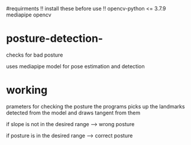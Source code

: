 #requirments !! install these before use !!
opencv-python <= 3.7.9
mediapipe
opencv


# posture-detection-
checks for bad posture 

uses mediapipe model for pose estimation and detection 

# working 

prameters for checking the posture 
the programs picks up the landmarks detected from the model and draws tangent from them 

if slope is not in the desired range --> wrong posture 

if posture is in the desired range --> correct posture 



